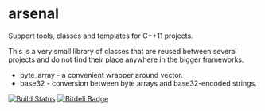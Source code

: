arsenal
=======

Support tools, classes and templates for C++11 projects.

This is a very small library of classes that are reused between several projects
and do not find their place anywhere in the bigger frameworks.

* byte_array - a convenient wrapper around vector<char>.
* base32 - conversion between byte arrays and base32-encoded strings.


[![Build Status](https://travis-ci.org/berkus/libarsenal.png?branch=develop)](https://travis-ci.org/berkus/libarsenal) [![Bitdeli Badge](https://d2weczhvl823v0.cloudfront.net/berkus/libarsenal/trend.png)](https://bitdeli.com/free "Bitdeli Badge")
